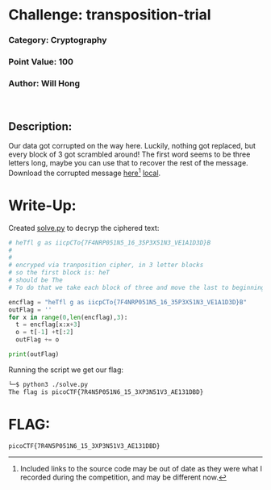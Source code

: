 # **Challenge:** transposition-trial


### **Category:** Cryptography
### **Point Value:** 100
### **Author:** Will Hong
<br>

## **Description:**
Our data got corrupted on the way here. Luckily, nothing got replaced, but every block of 3 got scrambled around! The first word seems to be three letters long, maybe you can use that to recover the rest of the message. Download the corrupted message [here](https://artifacts.picoctf.net/c/461/message.txt)[^1] [local](./message.txt).
# **Write-Up:**
Created [solve.py](./solve.py) to decryp the ciphered text:

```python
# heTfl g as iicpCTo{7F4NRP051N5_16_35P3X51N3_VE1A1D3D}B
# 
#
# encryped via tranposition cipher, in 3 letter blocks
# so the first block is: heT
# should be The
# To do that we take each block of three and move the last to beginning

encflag = "heTfl g as iicpCTo{7F4NRP051N5_16_35P3X51N3_VE1A1D3D}B"
outFlag = ''
for x in range(0,len(encflag),3):
  t = encflag[x:x+3]
  o = t[-1] +t[:2]
  outFlag += o

print(outFlag)
```
Running the script we get our flag:
```bash
└─$ python3 ./solve.py
The flag is picoCTF{7R4N5P051N6_15_3XP3N51V3_AE131DBD}
```
# **FLAG:** 
```
picoCTF{7R4N5P051N6_15_3XP3N51V3_AE131DBD}
```

[^1]: Included links to the source code may be out of date as they were what I recorded during the competition, and may be different now.